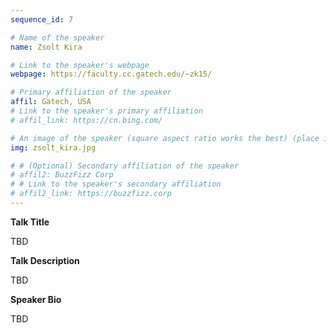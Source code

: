 ```yaml
---
sequence_id: 7

# Name of the speaker
name: Zsolt Kira

# Link to the speaker's webpage
webpage: https://faculty.cc.gatech.edu/~zk15/

# Primary affiliation of the speaker
affil: Gatech, USA
# Link to the speaker's primary affiliation
# affil_link: https://cn.bing.com/

# An image of the speaker (square aspect ratio works the best) (place in the `assets/img/speakers` directory)
img: zsolt_kira.jpg

# # (Optional) Secondary affiliation of the speaker
# affil2: BuzzFizz Corp
# # Link to the speaker's secondary affiliation 
# affil2_link: https://buzzfizz.corp
---
```


<!-- Whatever you write below will show up as the speaker's bio -->
<p><b> Talk Title </b></p>

TBD

 

<p><b> Talk Description </b></p>

TBD

 

<p><b> Speaker Bio </b></p>

TBD



